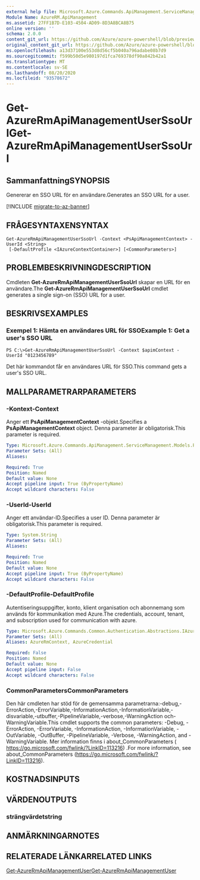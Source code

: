 ```yaml
---
external help file: Microsoft.Azure.Commands.ApiManagement.ServiceManagement.dll-Help.xml
Module Name: AzureRM.ApiManagement
ms.assetid: 27FF1B7D-E103-4504-AD09-8D3A8BCA8B75
online version: ''
schema: 2.0.0
content_git_url: https://github.com/Azure/azure-powershell/blob/preview/src/ResourceManager/ApiManagement/Commands.ApiManagement/help/Get-AzureRmApiManagementUserSsoUrl.md
original_content_git_url: https://github.com/Azure/azure-powershell/blob/preview/src/ResourceManager/ApiManagement/Commands.ApiManagement/help/Get-AzureRmApiManagementUserSsoUrl.md
ms.openlocfilehash: a13d37100e553d8d56cf5b040a796adabe08b7d9
ms.sourcegitcommit: f599b50d5e980197d1fca769378df90a842b42a1
ms.translationtype: MT
ms.contentlocale: sv-SE
ms.lasthandoff: 08/20/2020
ms.locfileid: "93578672"
---
```

# <span data-ttu-id="0a146-101">Get-AzureRmApiManagementUserSsoUrl</span><span class="sxs-lookup"><span data-stu-id="0a146-101">Get-AzureRmApiManagementUserSsoUrl</span></span>

## <span data-ttu-id="0a146-102">Sammanfattning</span><span class="sxs-lookup"><span data-stu-id="0a146-102">SYNOPSIS</span></span>
<span data-ttu-id="0a146-103">Genererar en SSO URL för en användare.</span><span class="sxs-lookup"><span data-stu-id="0a146-103">Generates an SSO URL for a user.</span></span>

[!INCLUDE [migrate-to-az-banner](../../includes/migrate-to-az-banner.md)]

## <span data-ttu-id="0a146-104">FRÅGESYNTAXEN</span><span class="sxs-lookup"><span data-stu-id="0a146-104">SYNTAX</span></span>

```
Get-AzureRmApiManagementUserSsoUrl -Context <PsApiManagementContext> -UserId <String>
 [-DefaultProfile <IAzureContextContainer>] [<CommonParameters>]
```

## <span data-ttu-id="0a146-105">PROBLEMBESKRIVNING</span><span class="sxs-lookup"><span data-stu-id="0a146-105">DESCRIPTION</span></span>
<span data-ttu-id="0a146-106">Cmdleten **Get-AzureRmApiManagementUserSsoUrl** skapar en URL för en användare.</span><span class="sxs-lookup"><span data-stu-id="0a146-106">The **Get-AzureRmApiManagementUserSsoUrl** cmdlet generates a single sign-on (SSO) URL for a user.</span></span>

## <span data-ttu-id="0a146-107">BESKRIVS</span><span class="sxs-lookup"><span data-stu-id="0a146-107">EXAMPLES</span></span>

### <span data-ttu-id="0a146-108">Exempel 1: Hämta en användares URL för SSO</span><span class="sxs-lookup"><span data-stu-id="0a146-108">Example 1: Get a user's SSO URL</span></span>
```
PS C:\>Get-AzureRmApiManagementUserSsoUrl -Context $apimContext -UserId "0123456789"
```

<span data-ttu-id="0a146-109">Det här kommandot får en användares URL för SSO.</span><span class="sxs-lookup"><span data-stu-id="0a146-109">This command gets a user's SSO URL.</span></span>

## <span data-ttu-id="0a146-110">MALLPARAMETRAR</span><span class="sxs-lookup"><span data-stu-id="0a146-110">PARAMETERS</span></span>

### <span data-ttu-id="0a146-111">-Kontext</span><span class="sxs-lookup"><span data-stu-id="0a146-111">-Context</span></span>
<span data-ttu-id="0a146-112">Anger ett **PsApiManagementContext** -objekt.</span><span class="sxs-lookup"><span data-stu-id="0a146-112">Specifies a **PsApiManagementContext** object.</span></span>
<span data-ttu-id="0a146-113">Denna parameter är obligatorisk.</span><span class="sxs-lookup"><span data-stu-id="0a146-113">This parameter is required.</span></span>

```yaml
Type: Microsoft.Azure.Commands.ApiManagement.ServiceManagement.Models.PsApiManagementContext
Parameter Sets: (All)
Aliases: 

Required: True
Position: Named
Default value: None
Accept pipeline input: True (ByPropertyName)
Accept wildcard characters: False
```

### <span data-ttu-id="0a146-114">-UserId</span><span class="sxs-lookup"><span data-stu-id="0a146-114">-UserId</span></span>
<span data-ttu-id="0a146-115">Anger ett användar-ID.</span><span class="sxs-lookup"><span data-stu-id="0a146-115">Specifies a user ID.</span></span>
<span data-ttu-id="0a146-116">Denna parameter är obligatorisk.</span><span class="sxs-lookup"><span data-stu-id="0a146-116">This parameter is required.</span></span>

```yaml
Type: System.String
Parameter Sets: (All)
Aliases: 

Required: True
Position: Named
Default value: None
Accept pipeline input: True (ByPropertyName)
Accept wildcard characters: False
```

### <span data-ttu-id="0a146-117">-DefaultProfile</span><span class="sxs-lookup"><span data-stu-id="0a146-117">-DefaultProfile</span></span>
<span data-ttu-id="0a146-118">Autentiseringsuppgifter, konto, klient organisation och abonnemang som används för kommunikation med Azure.</span><span class="sxs-lookup"><span data-stu-id="0a146-118">The credentials, account, tenant, and subscription used for communication with azure.</span></span>

```yaml
Type: Microsoft.Azure.Commands.Common.Authentication.Abstractions.IAzureContextContainer
Parameter Sets: (All)
Aliases: AzureRmContext, AzureCredential

Required: False
Position: Named
Default value: None
Accept pipeline input: False
Accept wildcard characters: False
```

### <span data-ttu-id="0a146-119">CommonParameters</span><span class="sxs-lookup"><span data-stu-id="0a146-119">CommonParameters</span></span>
<span data-ttu-id="0a146-120">Den här cmdleten har stöd för de gemensamma parametrarna:-debug,-ErrorAction,-ErrorVariable,-InformationAction,-InformationVariable,-disvariable,-utbuffer,-PipelineVariable,-verbose,-WarningAction och-WarningVariable.</span><span class="sxs-lookup"><span data-stu-id="0a146-120">This cmdlet supports the common parameters: -Debug, -ErrorAction, -ErrorVariable, -InformationAction, -InformationVariable, -OutVariable, -OutBuffer, -PipelineVariable, -Verbose, -WarningAction, and -WarningVariable.</span></span> <span data-ttu-id="0a146-121">Mer information finns i about_CommonParameters ( https://go.microsoft.com/fwlink/?LinkID=113216) .</span><span class="sxs-lookup"><span data-stu-id="0a146-121">For more information, see about_CommonParameters (https://go.microsoft.com/fwlink/?LinkID=113216).</span></span>

## <span data-ttu-id="0a146-122">KOSTNADS</span><span class="sxs-lookup"><span data-stu-id="0a146-122">INPUTS</span></span>

## <span data-ttu-id="0a146-123">VÄRDEN</span><span class="sxs-lookup"><span data-stu-id="0a146-123">OUTPUTS</span></span>

### <span data-ttu-id="0a146-124">strängvärdet</span><span class="sxs-lookup"><span data-stu-id="0a146-124">string</span></span>

## <span data-ttu-id="0a146-125">ANMÄRKNINGAR</span><span class="sxs-lookup"><span data-stu-id="0a146-125">NOTES</span></span>

## <span data-ttu-id="0a146-126">RELATERADE LÄNKAR</span><span class="sxs-lookup"><span data-stu-id="0a146-126">RELATED LINKS</span></span>

[<span data-ttu-id="0a146-127">Get-AzureRmApiManagementUser</span><span class="sxs-lookup"><span data-stu-id="0a146-127">Get-AzureRmApiManagementUser</span></span>](./Get-AzureRmApiManagementUser.md)


